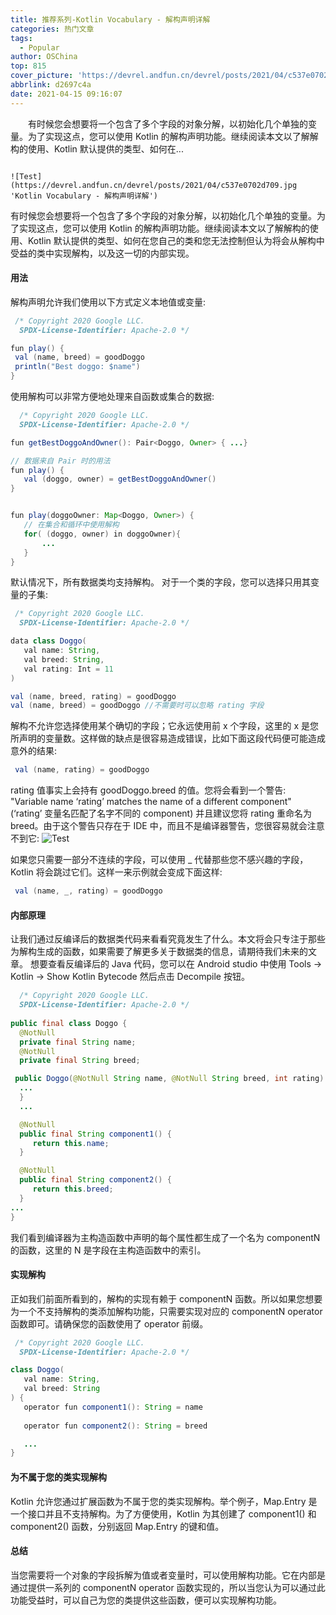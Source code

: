 ```yaml
---
title: 推荐系列-Kotlin Vocabulary - 解构声明详解
categories: 热门文章
tags:
  - Popular
author: OSChina
top: 815
cover_picture: 'https://devrel.andfun.cn/devrel/posts/2021/04/c537e0702d709.jpg'
abbrlink: d2697c4a
date: 2021-04-15 09:16:07
---
```


&emsp;&emsp;有时候您会想要将一个包含了多个字段的对象分解，以初始化几个单独的变量。为了实现这点，您可以使用 Kotlin 的解构声明功能。继续阅读本文以了解解构的使用、Kotlin 默认提供的类型、如何在...
<!-- more -->

                                                                                                                                                                                        ![Test](https://devrel.andfun.cn/devrel/posts/2021/04/c537e0702d709.jpg  'Kotlin Vocabulary - 解构声明详解') 
有时候您会想要将一个包含了多个字段的对象分解，以初始化几个单独的变量。为了实现这点，您可以使用 Kotlin 的解构声明功能。继续阅读本文以了解解构的使用、Kotlin 默认提供的类型、如何在您自己的类和您无法控制但认为将会从解构中受益的类中实现解构，以及这一切的内部实现。 
#### 用法 
解构声明允许我们使用以下方式定义本地值或变量: 
 ```java 
  /* Copyright 2020 Google LLC.  
   SPDX-License-Identifier: Apache-2.0 */

fun play() {
  val (name, breed) = goodDoggo
  println("Best doggo: $name")
}

  ```  
使用解构可以非常方便地处理来自函数或集合的数据: 
 ```java 
   /* Copyright 2020 Google LLC.  
   SPDX-License-Identifier: Apache-2.0 */

fun getBestDoggoAndOwner(): Pair<Doggo, Owner> { ...}

// 数据来自 Pair 时的用法
fun play() {
    val (doggo, owner) = getBestDoggoAndOwner()
}


fun play(doggoOwner: Map<Doggo, Owner>) {
    // 在集合和循环中使用解构
    for( (doggo, owner) in doggoOwner){
        ...
    }
}

  ```  
默认情况下，所有数据类均支持解构。 
对于一个类的字段，您可以选择只用其变量的子集: 
 ```java 
  /* Copyright 2020 Google LLC.  
   SPDX-License-Identifier: Apache-2.0 */

data class Doggo(
    val name: String,
    val breed: String,
    val rating: Int = 11
)

val (name, breed, rating) = goodDoggo
val (name, breed) = goodDoggo //不需要时可以忽略 rating 字段

  ```  
解构不允许您选择使用某个确切的字段；它永远使用前 x 个字段，这里的 x 是您所声明的变量数。这样做的缺点是很容易造成错误，比如下面这段代码便可能造成意外的结果: 
 ```java 
  val (name, rating) = goodDoggo

  ```  
rating 值事实上会持有 goodDoggo.breed 的值。您将会看到一个警告: "Variable name ‘rating’ matches the name of a different component" (‘rating’ 变量名匹配了名字不同的 component) 并且建议您将 rating 重命名为 breed。由于这个警告只存在于 IDE 中，而且不是编译器警告，您很容易就会注意不到它: 
![Test](https://devrel.andfun.cn/devrel/posts/2021/04/c537e0702d709.jpg  'Kotlin Vocabulary - 解构声明详解') 
 
如果您只需要一部分不连续的字段，可以使用 _ 代替那些您不感兴趣的字段，Kotlin 将会跳过它们。这样一来示例就会变成下面这样: 
 ```java 
  val (name, _, rating) = goodDoggo

  ```  
#### 内部原理 
让我们通过反编译后的数据类代码来看看究竟发生了什么。本文将会只专注于那些为解构生成的函数，如果需要了解更多关于数据类的信息，请期待我们未来的文章。 
想要查看反编译后的 Java 代码，您可以在 Android studio 中使用 Tools -> Kotlin -> Show Kotlin Bytecode 然后点击 Decompile 按钮。 
 ```java 
   /* Copyright 2020 Google LLC.  
   SPDX-License-Identifier: Apache-2.0 */
   
public final class Doggo {
   @NotNull
   private final String name;
   @NotNull
   private final String breed;
 
  public Doggo(@NotNull String name, @NotNull String breed, int rating) {
   ...
   }
   ...

   @NotNull
   public final String component1() {
      return this.name;
   }

   @NotNull
   public final String component2() {
      return this.breed;
   }
...
}

  ```  
我们看到编译器为主构造函数中声明的每个属性都生成了一个名为 componentN 的函数，这里的 N 是字段在主构造函数中的索引。 
#### 实现解构 
正如我们前面所看到的，解构的实现有赖于 componentN 函数。所以如果您想要为一个不支持解构的类添加解构功能，只需要实现对应的 componentN operator 函数即可。请确保您的函数使用了 operator 前缀。 
 ```java 
  /* Copyright 2020 Google LLC.  
   SPDX-License-Identifier: Apache-2.0 */

class Doggo(
    val name: String,
    val breed: String
) {
    operator fun component1(): String = name
    
    operator fun component2(): String = breed

    ...
}

  ```  
#### 为不属于您的类实现解构 
Kotlin 允许您通过扩展函数为不属于您的类实现解构。举个例子，Map.Entry 是一个接口并且不支持解构。为了方便使用，Kotlin 为其创建了 component1() 和 component2() 函数，分别返回 Map.Entry 的键和值。 
#### 总结 
当您需要将一个对象的字段拆解为值或者变量时，可以使用解构功能。它在内部是通过提供一系列的 componentN operator 函数实现的，所以当您认为可以通过此功能受益时，可以自己为您的类提供这些函数，便可以实现解构功能。
                                        